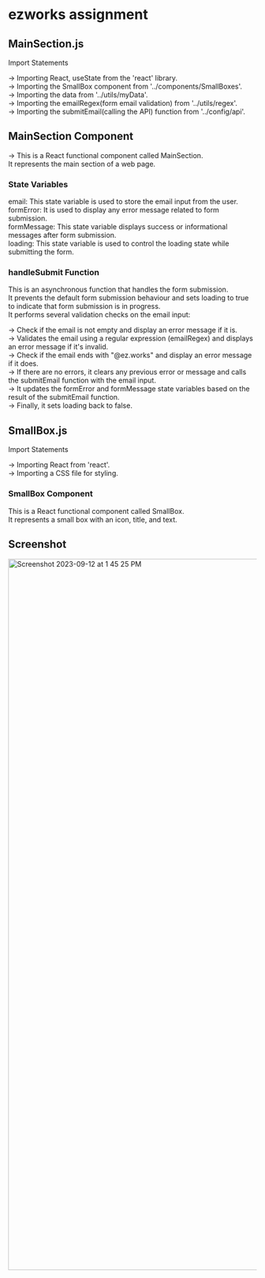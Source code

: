 # ezworks assignment

## MainSection.js

Import Statements

-> Importing React, useState from the 'react' library. <br/>
-> Importing the SmallBox component from '../components/SmallBoxes'.<br/>
-> Importing the data from '../utils/myData'.<br/>
-> Importing the emailRegex(form email validation) from '../utils/regex'.<br/>
-> Importing the submitEmail(calling the API) function from '../config/api'.<br/>

## MainSection Component

-> This is a React functional component called MainSection. <br/>
It represents the main section of a web page.<br/>

### State Variables
email: This state variable is used to store the email input from the user. <br/>
formError: It is used to display any error message related to form submission.<br/>
formMessage: This state variable displays success or informational messages after form submission.<br/>
loading: This state variable is used to control the loading state while submitting the form.<br/>

### handleSubmit Function

This is an asynchronous function that handles the form submission.<br/>
It prevents the default form submission behaviour and sets loading to true to indicate that form submission is in progress.<br/>
It performs several validation checks on the email input:<br/>

-> Check if the email is not empty and display an error message if it is. <br/>
-> Validates the email using a regular expression (emailRegex) and displays an error message if it's invalid.<br/>
-> Check if the email ends with "@ez.works" and display an error message if it does.<br/>
-> If there are no errors, it clears any previous error or message and calls the submitEmail function with the email input.<br/>
-> It updates the formError and formMessage state variables based on the result of the submitEmail function.<br/>
-> Finally, it sets loading back to false.

## SmallBox.js

Import Statements

-> Importing React from 'react'.<br/>
-> Importing a CSS file for styling.<br/>


### SmallBox Component
This is a React functional component called SmallBox.<br/>
It represents a small box with an icon, title, and text.<br/>

## Screenshot

<img width="1440" alt="Screenshot 2023-09-12 at 1 45 25 PM" src="https://github.com/Sumit-Saurabh98/ezworks/assets/105351295/a1b8b795-78ed-4aad-882b-b5f67c6ba412">


